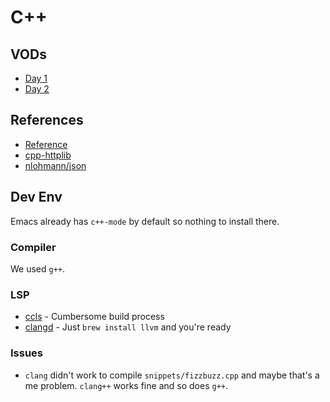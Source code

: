 # C++

## VODs

* [Day 1](https://www.youtube.com/watch?v=EHkFIut4jtU)
* [Day 2](https://www.youtube.com/watch?v=F1nK8GyJS7s)

## References

* [Reference](https://en.cppreference.com/w/cpp)
* [cpp-httplib](https://github.com/yhirose/cpp-httplib/tree/master)
* [nlohmann/json](https://github.com/nlohmann/json)

## Dev Env

Emacs already has `c++-mode` by default so nothing to install there.

### Compiler

We used `g++`.

### LSP

* [ccls](https://github.com/MaskRay/ccls) - Cumbersome build process
* [clangd](https://clangd.llvm.org/) - Just `brew install llvm` and you're ready

### Issues

* `clang` didn't work to compile `snippets/fizzbuzz.cpp` and maybe that's a me problem. `clang++` works fine and so does `g++`.
